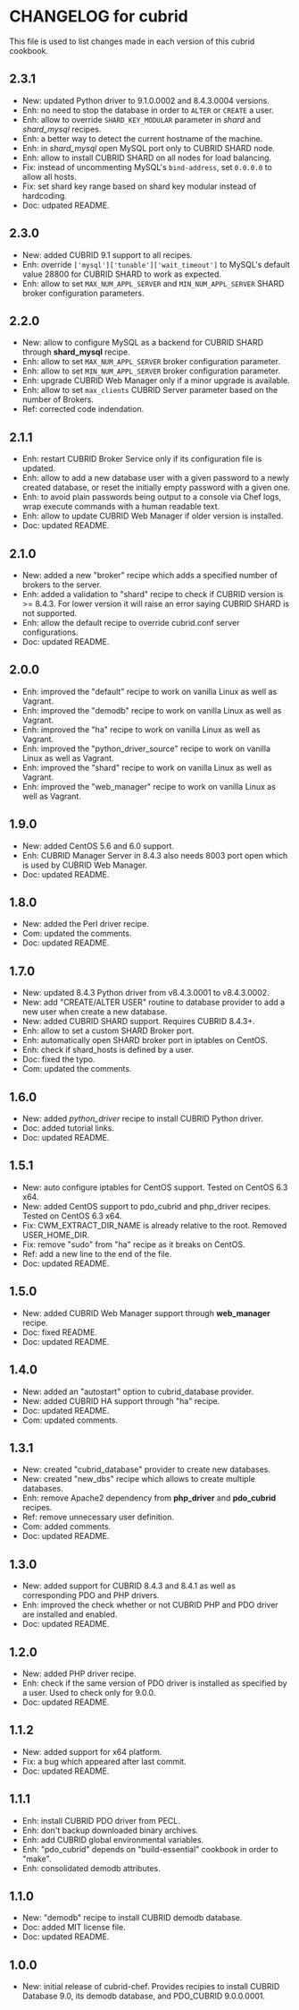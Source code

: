 # CHANGELOG for cubrid

This file is used to list changes made in each version of this cubrid cookbook.

## 2.3.1

- New: updated Python driver to 9.1.0.0002 and 8.4.3.0004 versions.
- Enh: no need to stop the database in order to `ALTER` or `CREATE` a user.
- Enh: allow to override `SHARD_KEY_MODULAR` parameter in *shard* and *shard_mysql* recipes.
- Enh: a better way to detect the current hostname of the machine.
- Enh: in *shard_mysql* open MySQL port only to CUBRID SHARD node.
- Enh: allow to install CUBRID SHARD on all nodes for load balancing.
- Fix: instead of uncommenting MySQL's `bind-address`, set `0.0.0.0` to allow all hosts.
- Fix: set shard key range based on shard key modular instead of hardcoding.
- Doc: udpated README.

## 2.3.0

- New: added CUBRID 9.1 support to all recipes.
- Enh: override `['mysql']['tunable']['wait_timeout']` to MySQL's default value 28800 for CUBRID SHARD to work as expected.
- Enh: allow to set `MAX_NUM_APPL_SERVER` and `MIN_NUM_APPL_SERVER` SHARD broker configuration parameters.

## 2.2.0

- New: allow to configure MySQL as a backend for CUBRID SHARD through **shard_mysql** recipe.
- Enh: allow to set `MAX_NUM_APPL_SERVER` broker configuration parameter.
- Enh: allow to set `MIN_NUM_APPL_SERVER` broker configuration parameter.
- Enh: upgrade CUBRID Web Manager only if a minor upgrade is available.
- Enh: allow to set `max_clients` CUBRID Server parameter based on the number of Brokers.
- Ref: corrected code indendation.

## 2.1.1

- Enh: restart CUBRID Broker Service only if its configuration file is updated.
- Enh: allow to add a new database user with a given password to a newly created database, or reset the initially empty password with a given one.
- Enh: to avoid plain passwords being output to a console via Chef logs, wrap execute commands with a human readable text.
- Enh: allow to update CUBRID Web Manager if older version is installed.
- Doc: updated README.

## 2.1.0

- New: added a new "broker" recipe which adds a specified number of brokers to the server.
- Enh: added a validation to "shard" recipe to check if CUBRID version is >= 8.4.3. For lower version it will raise an error saying CUBRID SHARD is not supported.
- Enh: allow the default recipe to override cubrid.conf server configurations.
- Doc: updated README.

## 2.0.0

- Enh: improved the "default" recipe to work on vanilla Linux as well as Vagrant.
- Enh: improved the "demodb" recipe to work on vanilla Linux as well as Vagrant.
- Enh: improved the "ha" recipe to work on vanilla Linux as well as Vagrant.
- Enh: improved the "python_driver_source" recipe to work on vanilla Linux as well as Vagrant.
- Enh: improved the "shard" recipe to work on vanilla Linux as well as Vagrant.
- Enh: improved the "web_manager" recipe to work on vanilla Linux as well as Vagrant.

## 1.9.0

- New: added CentOS 5.6 and 6.0 support.
- Enh: CUBRID Manager Server in 8.4.3 also needs 8003 port open which is used by CUBRID Web Manager.
- Doc: updated README.

## 1.8.0

- New: added the Perl driver recipe.
- Com: updated the comments.
- Doc: updated README.

## 1.7.0

- New: updated 8.4.3 Python driver from v8.4.3.0001 to v8.4.3.0002.
- New: add "CREATE/ALTER USER" routine to database provider to add a new user when create a new database.
- New: added CUBRID SHARD support. Requires CUBRID 8.4.3+.
- Enh: allow to set a custom SHARD Broker port.
- Enh: automatically open SHARD broker port in iptables on CentOS.
- Enh: check if shard_hosts is defined by a user.
- Doc: fixed the typo.
- Com: updated the comments.

## 1.6.0

- New: added *python_driver* recipe to install CUBRID Python driver.
- Doc: added tutorial links.
- Doc: updated README.

## 1.5.1

- New: auto configure iptables for CentOS support. Tested on CentOS 6.3 x64.
- New: added CentOS support to pdo_cubrid and php_driver recipes. Tested on CentOS 6.3 x64.
- Fix: CWM_EXTRACT_DIR_NAME is already relative to the root. Removed USER_HOME_DIR.
- Fix: remove "sudo" from "ha" recipe as it breaks on CentOS.
- Ref: add a new line to the end of the file.
- Doc: updated README.

## 1.5.0

- New: added CUBRID Web Manager support through **web_manager** recipe.
- Doc: fixed README.
- Doc: updated README.

## 1.4.0

- New: added an "autostart" option to cubrid_database provider.
- New: added CUBRID HA support through "ha" recipe.
- Doc: updated README.
- Com: updated comments.

## 1.3.1

- New: created "cubrid_database" provider to create new databases.
- New: created "new_dbs" recipe which allows to create multiple databases.
- Enh: remove Apache2 dependency from **php_driver** and **pdo_cubrid** recipes.
- Ref: remove unnecessary user definition.
- Com: added comments.
- Doc: updated README.

## 1.3.0

- New: added support for CUBRID 8.4.3 and 8.4.1 as well as corresponding PDO and PHP drivers.
- Enh: improved the check whether or not CUBRID PHP and PDO driver are installed and enabled.
- Doc: updated README.

## 1.2.0

- New: added PHP driver recipe.
- Enh: check if the same version of PDO driver is installed as specified by a user. Used to check only for 9.0.0.
- Doc: updated README.

## 1.1.2

- New: added support for x64 platform.
- Fix: a bug which appeared after last commit.
- Doc: updated README.

## 1.1.1

- Enh: install CUBRID PDO driver from PECL.
- Enh: don't backup downloaded binary archives.
- Enh: add CUBRID global environmental variables.
- Enh: "pdo_cubrid" depends on "build-essential" cookbook in order to "make".
- Enh: consolidated demodb attributes.

## 1.1.0

- New: "demodb" recipe to install CUBRID demodb database.
- Doc: added MIT license file.
- Doc: updated README.

## 1.0.0

- New: initial release of cubrid-chef. Provides recipies to install CUBRID Database 9.0, its demodb database, and PDO_CUBRID 9.0.0.0001.
